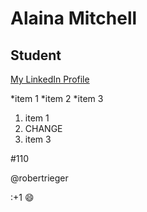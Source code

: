 # Alaina Mitchell

## Student

[My LinkedIn Profile](https://www.linkedin.com/in/alaina-mitchell/)

*item 1
*item 2
*item 3

1. item 1
2. CHANGE
3. item 3

#110

@robertrieger

:+1 :smile: